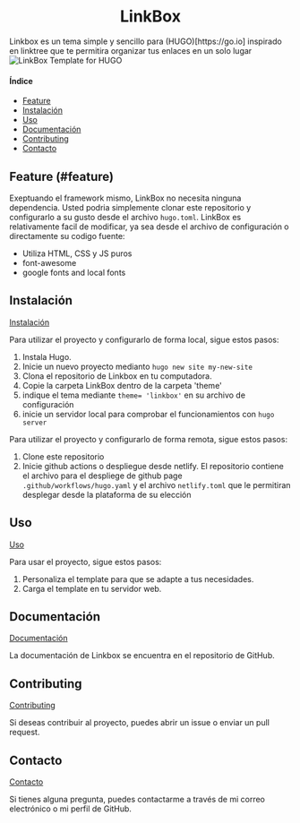 <h1 align='center'>LinkBox</h1> 
Linkbox es un tema simple y sencillo para (HUGO)[https://go.io]  inspirado en linktree que te permitira organizar tus enlaces en un solo lugar

 <img href="https://github.com/deltronik/linkbox/blob/main/images/tn.png" alt="LinkBox Template for HUGO">

#### Índice

* [Feature](#feature)
* [Instalación](#instalacion)
* [Uso](#uso)
* [Documentación](#documentacion)
* [Contributing](#contributing)
* [Contacto](#contacto)

## Feature (#feature)

Exeptuando el framework mismo, LinkBox no necesita ninguna dependencia. Usted podria simplemente clonar este repositorio y configurarlo a su gusto desde el archivo `hugo.toml`. 
LinkBox es relativamente facil de modificar, ya sea desde el archivo de configuración o directamente su codigo fuente:

- Utiliza HTML, CSS y JS puros
- font-awesome
- google fonts and local fonts



## Instalación

[Instalación](#instalacion)

Para utilizar el proyecto y configurarlo de forma local, sigue estos pasos:

1. Instala Hugo.
2. Inicie un nuevo proyecto medianto `hugo new site my-new-site`
3. Clona el repositorio de Linkbox en tu computadora.
4. Copie la carpeta LinkBox dentro de la carpeta 'theme'
5. indique el tema mediante `theme= 'linkbox'` en su archivo de configuración
6. inicie un servidor local para comprobar el funcionamientos con `hugo server`

Para utilizar el proyecto y configurarlo de forma remota, sigue estos pasos:

1. Clone este repositorio
2. Inicie github actions o despliegue desde netlify. El repositorio contiene el archivo para el despliege de github page `.github/workflows/hugo.yaml` y el archivo `netlify.toml` que le permitiran desplegar desde la plataforma de su elección

## Uso

[Uso](#uso)

Para usar el proyecto, sigue estos pasos:

1. Personaliza el template para que se adapte a tus necesidades.
2. Carga el template en tu servidor web.

## Documentación

[Documentación](#documentacion)

La documentación de Linkbox se encuentra en el repositorio de GitHub.

## Contributing

[Contributing](#contributing)

Si deseas contribuir al proyecto, puedes abrir un issue o enviar un pull request.

## Contacto

[Contacto](#contacto)

Si tienes alguna pregunta, puedes contactarme a través de mi correo electrónico o mi perfil de GitHub.
